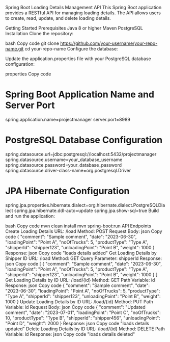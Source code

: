 Spring Boot Loading Details Management API
This Spring Boot application provides a RESTful API for managing loading details. The API allows users to create, read, update, and delete loading details.

Getting Started
Prerequisites
Java 8 or higher
Maven
PostgreSQL
Installation
Clone the repository:

bash
Copy code
git clone https://github.com/your-username/your-repo-name.git
cd your-repo-name
Configure the database:

Update the application.properties file with your PostgreSQL database configuration:

properties
Copy code
# Spring Boot Application Name and Server Port
spring.application.name=projectmanager
server.port=8989

# PostgreSQL Database Configuration
spring.datasource.url=jdbc:postgresql://localhost:5432/projectmanager
spring.datasource.username=your_database_username
spring.datasource.password=your_database_password
spring.datasource.driver-class-name=org.postgresql.Driver

# JPA Hibernate Configuration
spring.jpa.properties.hibernate.dialect=org.hibernate.dialect.PostgreSQLDialect
spring.jpa.hibernate.ddl-auto=update
spring.jpa.show-sql=true
Build and run the application:

bash
Copy code
mvn clean install
mvn spring-boot:run
API Endpoints
Create Loading Details
URL: /load
Method: POST
Request Body:
json
Copy code
{
    "comment": "Sample comment",
    "date": "2023-06-30",
    "loadingPoint": "Point A",
    "noOfTrucks": 5,
    "productType": "Type A",
    "shipperId": "shipper123",
    "unloadingPoint": "Point B",
    "weight": 1000
}
Response:
json
Copy code
"loads details added"
Get Loading Details by Shipper ID
URL: /load
Method: GET
Query Parameter: shipperId
Response:
json
Copy code
[
    {
        "comment": "Sample comment",
        "date": "2023-06-30",
        "loadingPoint": "Point A",
        "noOfTrucks": 5,
        "productType": "Type A",
        "shipperId": "shipper123",
        "unloadingPoint": "Point B",
        "weight": 1000
    }
]
Get Loading Details by ID
URL: /load/{id}
Method: GET
Path Variable: id
Response:
json
Copy code
{
    "comment": "Sample comment",
    "date": "2023-06-30",
    "loadingPoint": "Point A",
    "noOfTrucks": 5,
    "productType": "Type A",
    "shipperId": "shipper123",
    "unloadingPoint": "Point B",
    "weight": 1000
}
Update Loading Details by ID
URL: /load/{id}
Method: PUT
Path Variable: id
Request Body:
json
Copy code
{
    "comment": "Updated comment",
    "date": "2023-07-01",
    "loadingPoint": "Point C",
    "noOfTrucks": 10,
    "productType": "Type B",
    "shipperId": "shipper456",
    "unloadingPoint": "Point D",
    "weight": 2000
}
Response:
json
Copy code
"loads details updated"
Delete Loading Details by ID
URL: /load/{id}
Method: DELETE
Path Variable: id
Response:
json
Copy code
"loads details deleted"
